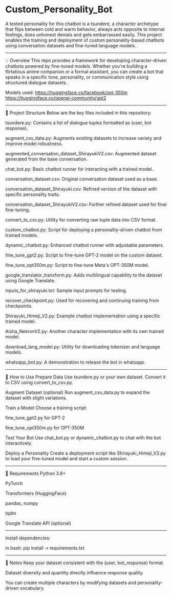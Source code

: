 # Custom_Personality_Bot
A tested personality for this chatbot is a tsundere, a character archetype that flips between cold and warm behavior, always acts opposite to internal feelings, does unhonest denials and gets embarrassed easily. This project enables the training and deployment of custom personality-based chatbots using conversation datasets and fine-tuned language models.


____________________________________________________________________________________________________________________________________________________________________________________________________________________



💡 Overview
This repo provides a framework for developing character-driven chatbots powered by fine-tuned models. Whether you're building a flirtatious anime companion or a formal assistant, you can create a bot that speaks in a specific tone, personality, or communication style using structured dialogue datasets.

Models used:
https://huggingface.co/facebook/opt-350m
https://huggingface.co/openai-community/gpt2

____________________________________________________________________________________________________________________________________________________________________________________________________________________






📁 Project Structure
Below are the key files included in this repository:

tsundere.py: Contains a list of dialogue tuples formatted as (user, bot response).

augment_csv_data.py: Augments existing datasets to increase variety and improve model robustness.

augmented_conversation_dataset_ShirayukiV2.csv: Augmented dataset generated from the base conversation.

chat_bot.py: Basic chatbot runner for interacting with a trained model.

conversation_dataset.csv: Original conversation dataset used as a base.

conversation_dataset_Shirayuki.csv: Refined version of the dataset with specific personality traits.

conversation_dataset_ShirayukiV2.csv: Further refined dataset used for final fine-tuning.

convert_to_csv.py: Utility for converting raw tuple data into CSV format.

custom_chatbot.py: Script for deploying a personality-driven chatbot from trained models.

dynamic_chatbot.py: Enhanced chatbot runner with adjustable parameters.

fine_tune_gpt2.py: Script to fine-tune GPT-2 model on the custom dataset.

fine_tune_opt350m.py: Script to fine-tune Meta's OPT-350M model.

google_translator_transform.py: Adds multilingual capability to the dataset using Google Translate.

inputs_for_shirayuki.txt: Sample input prompts for testing.

recover_checkpoint.py: Used for recovering and continuing training from checkpoints.

Shirayuki_Himeji_V2.py: Example chatbot implementation using a specific trained model.

Aisha_NekronV2.py: Another character implementation with its own trained model.

download_lang_model.py: Utility for downloading tokenizer and language models.

whatsapp_bot.py: A demonstration to release the bot in whatsapp.



____________________________________________________________________________________________________________________________________________________________________________________________________________________




🚀 How to Use
Prepare Data
Use tsundere.py or your own dataset. Convert it to CSV using convert_to_csv.py.

Augment Dataset (optional)
Run augment_csv_data.py to expand the dataset with slight variations.

Train a Model
Choose a training script:

fine_tune_gpt2.py for GPT-2

fine_tune_opt350m.py for OPT-350M

Test Your Bot
Use chat_bot.py or dynamic_chatbot.py to chat with the bot interactively.

Deploy a Personality
Create a deployment script like Shirayuki_Himeji_V2.py to load your fine-tuned model and start a custom session.




____________________________________________________________________________________________________________________________________________________________________________________________________________________





🔧 Requirements
Python 3.8+

PyTorch

Transformers (HuggingFace)

pandas, numpy

tqdm

Google Translate API (optional)




____________________________________________________________________________________________________________________________________________________________________________________________________________________




Install dependencies:

in bash:
pip install -r requirements.txt

____________________________________________________________________________________________________________________________________________________________________________________________________________________



📌 Notes
Keep your dataset consistent with the (user, bot_response) format.

Dataset diversity and quantity directly influence response quality.

You can create multiple characters by modifying datasets and personality-driven vocabulary.
